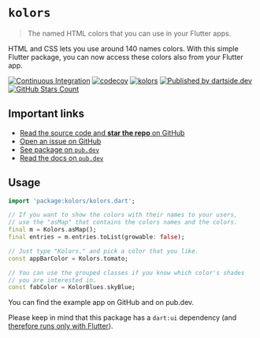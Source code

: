 # `kolors`

> The named HTML colors that you can use in your Flutter apps.

HTML and CSS lets you use around 140 names colors. With this simple Flutter package, you can now access these colors also from your Flutter app.

[![Continuous Integration](https://github.com/dartsidedev/kolors/workflows/Continuous%20Integration/badge.svg?branch=main)](https://github.com/dartsidedev/kolors/actions) [![codecov](https://codecov.io/gh/dartsidedev/kolors/branch/main/graph/badge.svg)](https://codecov.io/gh/dartsidedev/kolors) [![kolors](https://img.shields.io/pub/v/kolors?label=kolors&logo=dart)](https://pub.dev/packages/kolors 'See kolors package info on pub.dev') [![Published by dartside.dev](https://img.shields.io/static/v1?label=Published%20by&message=dartside.dev&logo=dart&logoWidth=30&color=40C4FF&labelColor=1d599b&labelWidth=100)](https://pub.dev/publishers/dartside.dev/packages) [![GitHub Stars Count](https://img.shields.io/github/stars/dartsidedev/kolors?logo=github)](https://github.com/dartsidedev/kolors 'Star me on GitHub!')

## Important links

* [Read the source code and **star the repo** on GitHub](https://github.com/dartsidedev/kolors)
* [Open an issue on GitHub](https://github.com/dartsidedev/kolors/issues)
* [See package on `pub.dev`](https://pub.dev/packages/kolors)
* [Read the docs on `pub.dev`](https://pub.dev/documentation/kolors/latest/)

## Usage

```dart
import 'package:kolors/kolors.dart';

// If you want to show the colors with their names to your users,
// use the "asMap" that contains the colors names and the colors.
final m = Kolors.asMap();
final entries = m.entries.toList(growable: false);

// Just type "Kolors." and pick a color that you like.
const appBarColor = Kolors.tomato;

// You can use the grouped classes if you know which color's shades
// you are interested in.
const fabColor = KolorBlues.skyBlue;
```

You can find the example app on GitHub and on pub.dev.

Please keep in mind that this package has a `dart:ui` dependency (and [therefore runs only with Flutter](https://twitter.com/vincevargadev/status/1471965783463010311)).